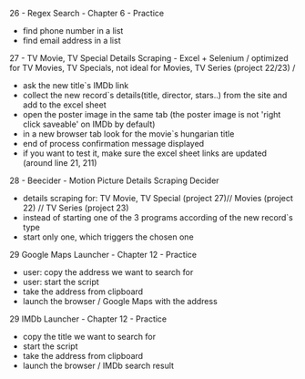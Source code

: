 26 - Regex Search - Chapter 6 - Practice
- find phone number in a list
- find email address in a list

27 - TV Movie, TV Special Details Scraping - Excel + Selenium / optimized for TV Movies, TV Specials, not ideal for Movies, TV Series (project 22/23) /
- ask the new title`s IMDb link
- collect the new record`s details(title, director, stars..) from the site and add to the excel sheet
- open the poster image in the same tab (the poster image is not 'right click saveable' on IMDb by default)
- in a new browser tab look for the movie`s hungarian title
- end of process confirmation message displayed
- if you want to test it, make sure the excel sheet links are updated (around line 21, 211)

28 - Beecider - Motion Picture Details Scraping Decider
- details scraping for: TV Movie, TV Special (project 27)// Movies (project 22) // TV Series (project 23)
- instead of starting one of the 3 programs according of the new record`s type
- start only one, which triggers the chosen one

29 Google Maps Launcher - Chapter 12 - Practice
- user: copy the address we want to search for
- user: start the script
- take the address from clipboard
- launch the browser / Google Maps with the address

29 IMDb Launcher - Chapter 12 - Practice
- copy the title we want to search for
- start the script
- take the address from clipboard
- launch the browser / IMDb search result